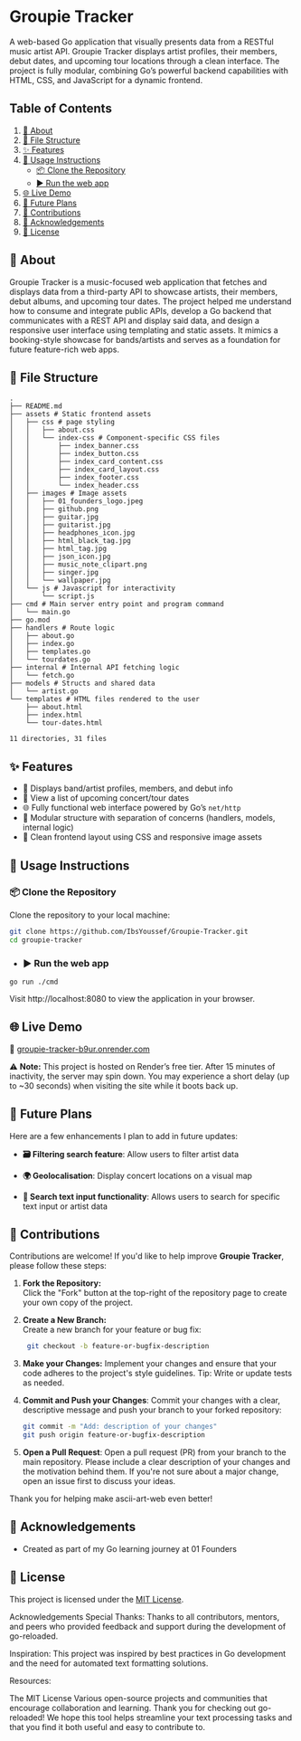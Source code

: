 # Groupie Tracker

A web-based Go application that visually presents data from a RESTful music artist API. Groupie Tracker displays artist profiles, their members, debut dates, and upcoming tour locations through a clean interface. The project is fully modular, combining Go’s powerful backend capabilities with HTML, CSS, and JavaScript for a dynamic frontend.

## Table of Contents

1. [📝 About](#-about)  
2. [📁 File Structure](#-file-structure)  
3. [✨ Features](#-features)  
4. [🚀 Usage Instructions](#-usage-instructions)  
   - [📦 Clone the Repository](#-clone-the-repository)  
   - [▶️ Run the web app](#️-run-the-web-app)  
5. [🌐 Live Demo](#-live-demo)  
6. [🔭 Future Plans](#-future-plans)  
7. [🤝 Contributions](#-contributions)  
8. [🙏 Acknowledgements](#-acknowledgements)  
9. [📄 License](#-license)  

## 📝 About

Groupie Tracker is a music-focused web application that fetches and displays data from a third-party API to showcase artists, their members, debut albums, and upcoming tour dates. The project helped me understand how to consume and integrate public APIs, develop a Go backend that communicates with a REST API and display said data, and design a responsive user interface using templating and static assets. It mimics a booking-style showcase for bands/artists and serves as a foundation for future feature-rich web apps.

## 📁 File Structure

```
.
├── README.md
├── assets # Static frontend assets
│   ├── css # page styling
│   │   ├── about.css
│   │   └── index-css # Component-specific CSS files
│   │       ├── index_banner.css
│   │       ├── index_button.css
│   │       ├── index_card_content.css
│   │       ├── index_card_layout.css
│   │       ├── index_footer.css
│   │       └── index_header.css
│   ├── images # Image assets
│   │   ├── 01_founders_logo.jpeg
│   │   ├── github.png
│   │   ├── guitar.jpg
│   │   ├── guitarist.jpg
│   │   ├── headphones_icon.jpg
│   │   ├── html_black_tag.jpg
│   │   ├── html_tag.jpg
│   │   ├── json_icon.jpg
│   │   ├── music_note_clipart.png
│   │   ├── singer.jpg
│   │   └── wallpaper.jpg
│   └── js # Javascript for interactivity
│       └── script.js
├── cmd # Main server entry point and program command
│   └── main.go
├── go.mod
├── handlers # Route logic
│   ├── about.go
│   ├── index.go
│   ├── templates.go
│   └── tourdates.go
├── internal # Internal API fetching logic
│   └── fetch.go
├── models # Structs and shared data
│   └── artist.go
└── templates # HTML files rendered to the user
    ├── about.html
    ├── index.html
    └── tour-dates.html

11 directories, 31 files
```

## ✨ Features

- 🎸 Displays band/artist profiles, members, and debut info
- 📍 View a list of upcoming concert/tour dates
- 🌐 Fully functional web interface powered by Go’s `net/http`
- 🧩 Modular structure with separation of concerns (handlers, models, internal logic)
- 🎨 Clean frontend layout using CSS and responsive image assets

## 🚀 Usage Instructions

### 📦 Clone the Repository

Clone the repository to your local machine:
```bash
git clone https://github.com/IbsYoussef/Groupie-Tracker.git
cd groupie-tracker
```

- ### ▶️ Run the web app 
```
go run ./cmd
```
Visit http://localhost:8080 to view the application in your browser.

## 🌐 Live Demo

🔗 [groupie-tracker-b9ur.onrender.com](https://groupie-tracker-b9ur.onrender.com)

⚠️ **Note:** This project is hosted on Render’s free tier. After 15 minutes of inactivity, the server may spin down. You may experience a short delay (up to ~30 seconds) when visiting the site while it boots back up.

## 🔭 Future Plans
Here are a few enhancements I plan to add in future updates:

- **🗃️ Filtering search feature**: Allow users to filter artist data

- **🌍 Geolocalisation**: Display concert locations on a visual map

- **🔎 Search text input functionality**: Allows users to search for specific text input or artist data

##  🤝 Contributions
Contributions are welcome! If you'd like to help improve **Groupie Tracker**, please follow these steps:

1. **Fork the Repository:**  
   Click the "Fork" button at the top-right of the repository page to create your own copy of the project.

2. **Create a New Branch:**  
   Create a new branch for your feature or bug fix:
   ```bash
    git checkout -b feature-or-bugfix-description
   ```
3. **Make your Changes:**
Implement your changes and ensure that your code adheres to the project's style guidelines.
Tip: Write or update tests as needed.

4. **Commit and Push your Changes**:
Commit your changes with a clear, descriptive message and push your branch to your forked repository:
    ```bash
    git commit -m "Add: description of your changes"
    git push origin feature-or-bugfix-description
    ```
5. **Open a Pull Request**:
Open a pull request (PR) from your branch to the main repository. Please include a clear description of your changes and the motivation behind them.
If you're not sure about a major change, open an issue first to discuss your ideas.

Thank you for helping make ascii-art-web even better!


## 🙏 Acknowledgements
- Created as part of my Go learning journey at 01 Founders


## 📄 License
This project is licensed under the [MIT License](LICENSE).

Acknowledgements
Special Thanks:
Thanks to all contributors, mentors, and peers who provided feedback and support during the development of go-reloaded.

Inspiration:
This project was inspired by best practices in Go development and the need for automated text formatting solutions.

Resources:

The MIT License
Various open-source projects and communities that encourage collaboration and learning.
Thank you for checking out go-reloaded! We hope this tool helps streamline your text processing tasks and that you find it both useful and easy to contribute to.
